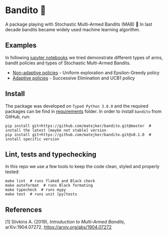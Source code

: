 # Bandito :slot_machine:
A package playing with Stochastic Multi-Armed Bandits (MAB) :slot_machine: In last decade bandits became widely used 
machine learning algorithm.

## Examples
In following [jupyter notebooks](./notebooks) we tried demonstrate different types of arms, bandit policies and types of 
Stochastic Multi-Armed Bandits.
 - [Non-adaptive policies](./notebooks/01_simple_non_adaptive_algorithms.ipynb) - Uniform exploration and Epsilon-Greedy policy
 - [Adaptive policies](./notebooks/02_adaptive_algorithms.ipynb) - Successive Elimination and UCB1 policy 


## Install
The package was developed on `Typed Python 3.8.0` and the required packages can be find in [requirements](./requirements) folder.
In order to install `bandito` from GitHub, run:

```shell
pip install git+https://github.com/matejker/bandito.git@master  # install the latest [maybe not stable] version
pip install git+https://github.com/matejker/bandito.git@v0.1.0  # install specific version
```

## Lint, tests and typechecking
In this repo we use a few tools to keep the code clean, styled and properly tested:
```shell
make lint  # runs flake8 and Black check
make autoformat  # runs Black formating
make typecheck  # runs mypy
make test  # runs unit [py]tests
```

## References
[1] Slivkins A. (2019), *Introduction to Multi-Armed Bandits*, arXiv:1904.07272, https://arxiv.org/abs/1904.07272
